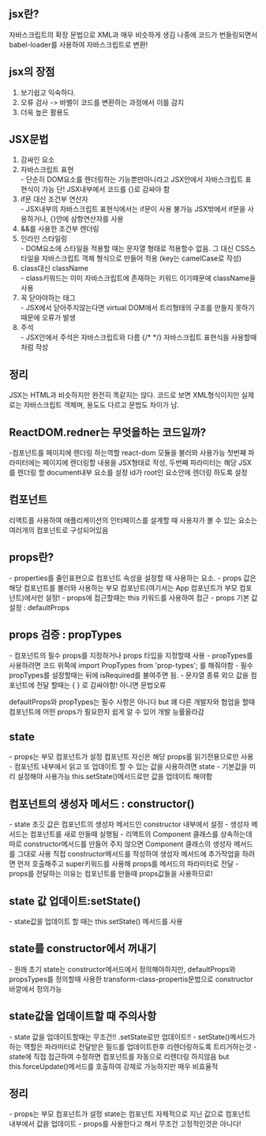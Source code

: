 <h2>jsx란?</h2>
자바스크립트의 확장 문법으로 XML과 매우 비슷하게 생김
나중에 코드가 번들링되면서 babel-loader를 사용하여 자바스크립트로 변환!

<h2>jsx의 장점</h2>
  <ol>
    <li>보기쉽고 익숙하다.</li>
    <li>오류 검사 -> 바벨이 코드를 변환하는 과정에서 이를 감지</li>
    <li>더욱 높은 활용도 </li>
  </ol>
 

<h2>JSX문법</h2>
  <ol>
    <li>감싸인 요소</li>
    <li>자바스크립트 표현<Br/> - 단순히 DOM요소를 렌더링하는 기능뿐만아니라고 JSX안에서 자바스크립트 표현식이 가능
    단! JSX내부에서 코드를 {}로 감싸야 함</li>
    <li>if문 대신 조건부 연산자 <br/>- JSX내부의 자바스크립트 표현식에서는 if문이 사용 불가능 JSX밖에서 if문을 사용하거나, {}안에 삼항연산자를 사용</li>
    <li>&&를 사용한 조건부 렌더링</li>
    <li>
      인라인 스타일링<br/>- DOM요소에 스타일을 적용할 때는 문자열 형태로 적용할수 없음. 그 대신 CSS스타일을 자바스크립트 객체 형식으로 만들어 적용       (key는 camelCase로 작성)
    </li>
    <li>class대신 className<br/>- class키워드는 이미 자바스크립트에 존재하는 키워드 이기때문에 className을 사용</li>
    <li>꼭 닫아야하는 태그<br/>- JSX에서 닫아주지않는다면 virtual DOM에서 트리형태의 구조를 만들지 못하기때문에 오류가 발생</li>
    <li>주석<br/>- JSX안에서 주석은 자바스크립트와 다름 {/* */} 자바스크립트 표현식을 사용할때 처럼 작성</li>
  </ol>

<h2>정리</h2>
JSX는 HTML과 비슷하지만 완전히 똑같지는 않다.
코드로 보면 XML형식이지만 실제로는 자바스크립트 객체며, 용도도 다르고 문법도 차이가 남.


<h2>ReactDOM.redner는 무엇을하는 코드일까?</h2>
-컴포넌트를 페이지에 렌더링 하는역할 react-dom 모듈을 불러와 사용가능
첫번째 파라미터에는 페이지에 렌더링할 내용을 JSX형태로 작성, 두번째 파라미터는 해당 JSX를 렌더링 할 document내부 요소를 설정
id가 root인 요소안에 렌더링 하도록 설정


<h2>컴포넌트</h2>
리액트를 사용하여 애플리케이션의 인터페이스를 설계할 때 사용자가 볼 수 있는 요소는 여러개의 컴포넌트로 구성되어있음

<h2>props란?</h2>
    - properties를 줄인표현으로 컴포넌트 속성을 설정할 때 사용하는 요소.
    - props 값은 해당 컴포넌트를 불러와 사용하는 부모 컴포넌트(여기서는 App 컴포넌트가 부모 컴포넌트)에서만 설정!
    - props에 접근할때는 this 키워드를 사용하여 접근
    - props 기본 값 설정 : defaultProps

<h2>props 검증 : propTypes</h2>
    - 컴포넌트의 필수 props를 지정하거나 props 타입을 지정할때 사용
    - propTypes를 사용하려면 코드 위쪽에 import PropTypes from 'prop-types'; 를 해줘야함
    - 필수 propTypes를 설정할때는 뒤에 isRequired를 불여주면 됨.
    - 문자열 종류 외으 값을 컴포넌트에 전달 할때는 { } 로 감싸야함! 아니면 문법오류

defaultProps와 propTypes는 필수 사항은 아니다 but 꽤 다른 개발자와 협업을 할때 컴포넌트에 어떤 props가 필요한지 쉽게 알 수 있어 개발 능률올라감


<h2>state</h2>
    - props는 부모 컴포넌트가 설정 컴포넌트 자신은 해당 props를 읽기전용으로만 사용
    - 컴포넌트 내부에서 읽고 또 업데이트 할 수 있는 값을 사용하려면 state
    - 기본값을 미리 설정해야 사용가능 this.setState()메서드로만 값을 업데이트 해야함

<h2>컴포넌트의 생성자 메서드 : constructor()</h2>
    - state 초깃 값은 컴포넌트의 생성자 메서드인 constructor 내부에서 설정
    - 생성자 메서드는 컴포넌트를 새로 만들때 실행됨
    - 리액트의 Component 클래스를 상속하는데 따로 constructor메서드를 만들어 주지 않으면 Component 클래스의 생성자 메서드를 그대로 사용
      직접 constructor메서드를 작성하여 생성자 메서드에 추가작업을 하려면 먼저 호출해주고 super키워드를 사용해 props를 메서드의 파라미터로 전달
        - props를 전달하는 이유는 컴포넌트를 만들때 props값들을 사용하므로!

<h2>state 값 업데이트:setState()</h2>
    - state값을 업데이트 할 때는 this.setState() 메서드를 사용

<h2>state를 constructor에서 꺼내기</h2>
    - 원래 초기 state는 constructor메서드에서 정의해야하지만, defaultProps와 propsTypes를 정의할때 사용한
      transform-class-propertis문법으로 constructor 바깥에서 정의가능

<h2>state값을 업데이트할 때 주의사항</h2>
    - state 값을 업데이트할때는 무조건!! .setState로만 업데이트!!
    - setState()메서드가 하는 역할은 파라미터로 전달받은 필드를 업데이트한후 리렌더링하도록 트리거하는것
    - state에 직접 접근하여 수정하면 컴포넌트를 자동으로 리렌더링 하지않음 but this.forceUpdate()메서드를 호출하여 강제로 가능하지만 매우 비효율적

<h2>정리</h2>
    - props는 부모 컴포넌트가 설정 state는 컴포넌트 자체적으로 지닌 값으로 컴포넌트 내부에서 값을 업데이트
    - props를 사용한다고 해서 무조건 고정적인것은 아니다!

